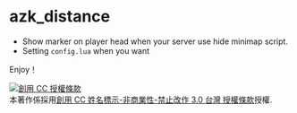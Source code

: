 # azk_distance

* Show marker on player head when your server use hide minimap script.
* Setting `config.lua` when you want

Enjoy！


<a rel="license" href="http://creativecommons.org/licenses/by-nc-nd/3.0/tw/"><img alt="創用 CC 授權條款" style="border-width:0" src="https://i.creativecommons.org/l/by-nc-nd/3.0/tw/88x31.png" /></a><br />本著作係採用<a rel="license" href="http://creativecommons.org/licenses/by-nc-nd/3.0/tw/">創用 CC 姓名標示-非商業性-禁止改作 3.0 台灣 授權條款</a>授權.
